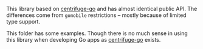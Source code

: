 This library based on [centrifuge-go](https://github.com/centrifugal/centrifuge-go) and has almost identical public API. The differences come from `gomobile` restrictions – mostly because of limited type support.

This folder has some examples. Though there is no much sense in using this library when developing Go apps as [centrifuge-go](https://github.com/centrifugal/centrifuge-go) exists.
